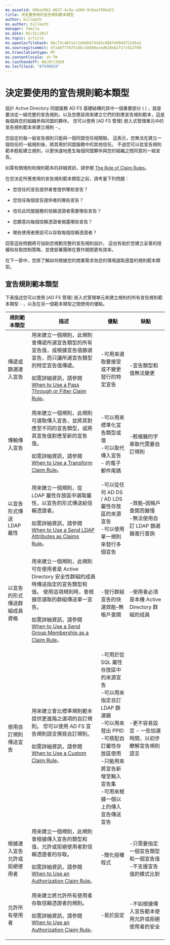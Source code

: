 ```yaml
---
ms.assetid: 696a29b2-d627-4c9a-a384-9c8aaf50bd23
title: 決定要使用的宣告規則範本類型
author: billmath
ms.author: billmath
manager: femila
ms.date: 05/31/2017
ms.topic: article
ms.openlocfilehash: bbc73c48fa3c1dd4bb743d5c088fdd94d722d5a1
ms.sourcegitcommit: dfa48f77b751dbc34409aced628eb2f17c912f08
ms.translationtype: MT
ms.contentlocale: zh-TW
ms.lasthandoff: 08/07/2020
ms.locfileid: "87938019"
---
```

# <a name="determine-the-type-of-claim-rule-template-to-use"></a>決定要使用的宣告規則範本類型


設計 Active Directory 同盟服務 AD FS 基礎結構的其中一個重要部分 \( \) ，就是要決定一組完整的宣告規則，以及您應該用來建立它們的對應宣告規則範本，這是每個與您的組織參與同盟的夥伴。 您可以使用 [AD FS 管理] 嵌入式管理單元中的宣告規則範本來建立規則 \- 。

您設定的每一組宣告規則只能與一個同盟信任相關聯。 這表示，您無法在建立一個信任的一組規則後，將其用於同盟服務中的其他信任。 不過您可以從宣告規則範本輕鬆建立規則，以更快速地產生每個同盟夥伴與您的組織之間同意的一組宣告。

如需有關規則和規則範本的詳細資訊，請參閱 [The Role of Claim Rules](The-Role-of-Claim-Rules.md)。

在您決定所應使用的宣告規則範本類型之前，請考量下列問題：

-   您信任的宣告提供者會提供哪些宣告？

-   您信任每個宣告提供者的哪些宣告？

-   信任此同盟服務的信賴憑證者需要哪些宣告？

-   您願意向每個信賴憑證者揭露哪些宣告？

-   哪些使用者應該可以存取每個信賴憑證者？

回答這些問題將可協助您規劃完整的宣告規則設計。 這也有助於您建立妥善的授權和存取控制策略，並使部署團隊在實作期間更有效率。

在下一節中，您將了解如何根據您的商業需求為您的環境選取適當的規則範本類型。

## <a name="claim-rule-template-types"></a>宣告規則範本類型
下表描述您可以使用 [AD FS 管理] 嵌入式管理單元來建立規則的所有宣告規則範本類型 \- ，以及在另一個範本類型之間使用的優點。

|規則範本類型|描述|優點|缺點|
|----------------------|---------------|--------------|-----------------|
|傳遞或篩選連入宣告|用來建立一個規則，此規則會傳遞所選宣告類型的所有宣告值，或根據宣告值篩選宣告，而只讓所選宣告類型的特定宣告值傳遞。<p>如需詳細資訊，請參閱 [When to Use a Pass Through or Filter Claim Rule](When-to-Use-a-Pass-Through-or-Filter-Claim-Rule.md)。|-可用來選取要接受或不變更發行的特定宣告|-宣告類型和值無法變更|
|傳輸傳入宣告|用來建立一個規則，此規則可選取傳入宣告，並將其對應至不同的宣告類型，或將其宣告值對應至新的宣告值。<p>如需詳細資訊，請參閱 [When to Use a Transform Claim Rule](When-to-Use-a-Transform-Claim-Rule.md)。|-可以用來標準化宣告類型或值<br />-可以取代傳入宣告 \- 的電子郵件尾碼|-較複雜的字串取代需要自訂規則|
|以宣告形式傳送 LDAP 屬性|用來建立一個規則，從 LDAP 屬性存放區中選取屬性，以宣告的形式傳送給信賴憑證者。<p>如需詳細資訊，請參閱 [When to Use a Send LDAP Attributes as Claims Rule](When-to-Use-a-Send-LDAP-Attributes-as-Claims-Rule.md)。|-可以從任何 AD DS \/ AD LDS 屬性存放區的來源宣告<br />-可以使用單一規則來發行多個宣告|-效能–因帳戶查閱而變慢<br />-無法使用自訂 LDAP 篩選器進行查詢|
|以宣告的形式傳送群組成員資格|用來建立一個規則，此規則可在使用者是 Active Directory 安全性群組的成員時傳送指定的宣告類型和值。 使用這項規則時，會根據您選取的群組傳送單一宣告。<p>如需詳細資訊，請參閱 [When to Use a Send Group Membership as a Claim Rule](When-to-Use-a-Send-Group-Membership-as-a-Claim-Rule.md)。|-發行群組宣告的快速效能–無帳戶查閱|-使用者必須是本機 Active Directory 群組的成員|
|使用自訂規則傳送宣告|用來建立會比標準規則範本提供更進階之選項的自訂規則。 您可以使用 AD FS 宣告規則語言撰寫自訂規則。<p>如需詳細資訊，請參閱 [When to Use a Custom Claim Rule](When-to-Use-a-Custom-Claim-Rule.md)。|-可用於從 SQL 屬性存放區中的來源宣告<br />-可以用來指定自訂 LDAP 篩選器<br />-可以用來發出 PPID<br />-可搭配自訂屬性存放區使用<br />-只能用來將宣告新增至輸入宣告集<br />-可用來根據一個以上的傳入宣告傳送宣告|-更不容易設定 \- 一些加速時間，以初步瞭解宣告規則語言|
|根據連入宣告允許或拒絕使用者|用來建立一個規則，此規則會根據傳入宣告的類型和值，允許或拒絕使用者對信賴憑證者的存取。<p>如需詳細資訊，請參閱 [When to Use an Authorization Claim Rule](When-to-Use-an-Authorization-Claim-Rule.md)。|-簡化授權程式|-只需要指定一個宣告類型和一個宣告值<br />-不支援宣告值的模式比對|
|允許所有使用者|用來建立將允許所有使用者存取信賴憑證者的規則。<p>如需詳細資訊，請參閱 [When to Use an Authorization Claim Rule](When-to-Use-an-Authorization-Claim-Rule.md)。|-易於設定|-不如根據傳入宣告範本使用允許或拒絕使用者的安全|


